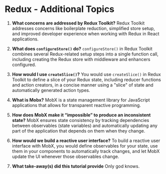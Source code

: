 # Redux - Additional Topics

1. **What concerns are addressed by Redux Toolkit?**
   Redux Toolkit addresses concerns like boilerplate reduction, simplified store setup, and improved developer experience when working with Redux in React applications.

2. **What does `configureStore()` do?**
   `configureStore()` in Redux Toolkit combines several Redux-related setup steps into a single function call, including creating the Redux store with middleware and enhancers configured.

3. **How would I use `createSlice()`?**
   You would use `createSlice()` in Redux Toolkit to define a slice of your Redux state, including reducer functions and action creators, in a concise manner using a "slice" of state and automatically generated action types.

4. **What is Mobx?**
   MobX is a state management library for JavaScript applications that allows for transparent reactive programming.

5. **How does MobX make it “impossible” to produce an inconsistent state?**
   MobX ensures state consistency by tracking dependencies between observables (state variables) and automatically updating any part of the application that depends on them when they change.

6. **How would we build a reactive user interface?**
   To build a reactive user interface with MobX, you would define observables for your state, use them in your components to automatically track changes, and let MobX update the UI whenever those observables change.

7. **What take-away(s) did this tutorial provide**
    Only god knows.
    
